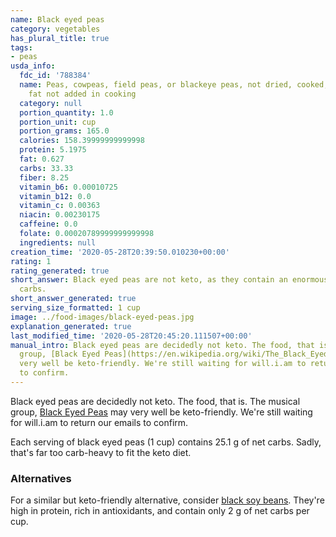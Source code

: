 ```yaml
---
name: Black eyed peas
category: vegetables
has_plural_title: true
tags:
- peas
usda_info:
  fdc_id: '788384'
  name: Peas, cowpeas, field peas, or blackeye peas, not dried, cooked, from fresh,
    fat not added in cooking
  category: null
  portion_quantity: 1.0
  portion_unit: cup
  portion_grams: 165.0
  calories: 158.39999999999998
  protein: 5.1975
  fat: 0.627
  carbs: 33.33
  fiber: 8.25
  vitamin_b6: 0.00010725
  vitamin_b12: 0.0
  vitamin_c: 0.00363
  niacin: 0.00230175
  caffeine: 0.0
  folate: 0.00020789999999999998
  ingredients: null
creation_time: '2020-05-28T20:39:50.010230+00:00'
rating: 1
rating_generated: true
short_answer: Black eyed peas are not keto, as they contain an enormous amount of
  carbs.
short_answer_generated: true
serving_size_formatted: 1 cup
image: ../food-images/black-eyed-peas.jpg
explanation_generated: true
last_modified_time: '2020-05-28T20:45:20.111507+00:00'
manual_intro: Black eyed peas are decidedly not keto. The food, that is. The musical
  group, [Black Eyed Peas](https://en.wikipedia.org/wiki/The_Black_Eyed_Peas) may
  very well be keto-friendly. We're still waiting for will.i.am to return our emails
  to confirm.
---
```

Black eyed peas are decidedly not keto. The food, that is. The musical group, [Black Eyed Peas](https://en.wikipedia.org/wiki/The_Black_Eyed_Peas) may very well be keto-friendly. We're still waiting for will.i.am to return our emails to confirm.

Each serving of black eyed peas (1 cup) contains 25.1 g of net carbs. Sadly, that's far too carb-heavy to fit the keto diet.

### Alternatives

For a similar but keto-friendly alternative, consider [black soy beans](/black-soy-beans). They're high in protein, rich in antioxidants, and contain only 2 g of net carbs per cup.
